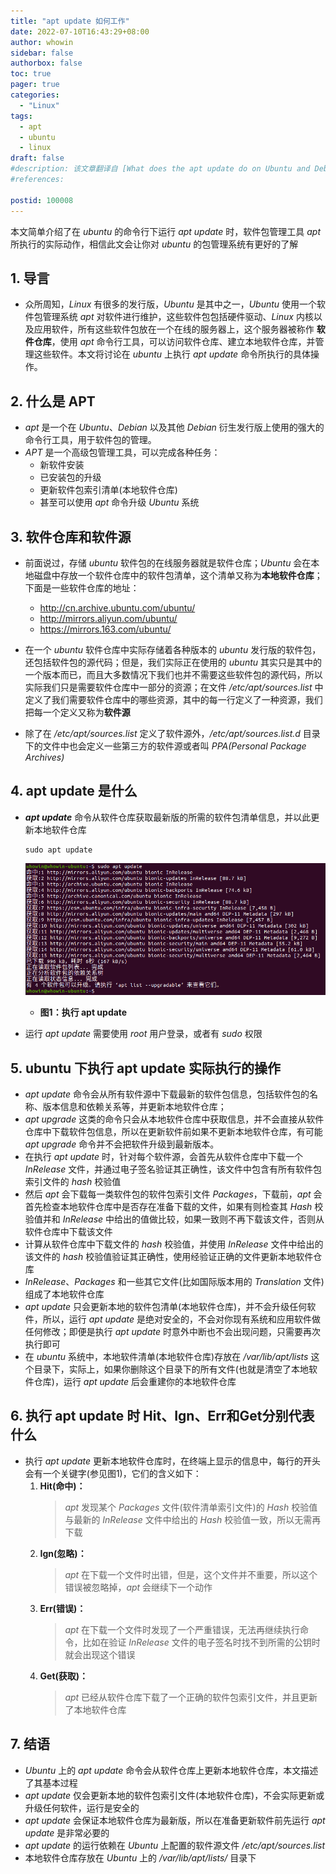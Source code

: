 ```yaml
---
title: "apt update 如何工作"
date: 2022-07-10T16:43:29+08:00
author: whowin
sidebar: false
authorbox: false
toc: true
pager: true
categories:
  - "Linux"
tags: 
  - apt
  - ubuntu
  - linux
draft: false
#description: 该文章翻译自 [What does the apt update do on Ubuntu and Debian](https://linuxhint.com/apt-update-command/)
#references: 

postid: 100008
---
```


本文简单介绍了在 *ubuntu* 的命令行下运行 *apt update* 时，软件包管理工具 *apt* 所执行的实际动作，相信此文会让你对 *ubuntu* 的包管理系统有更好的了解
<!--more-->

## 1. 导言
  * 众所周知，*Linux* 有很多的发行版，*Ubuntu* 是其中之一，*Ubuntu* 使用一个软件包管理系统 *apt* 对软件进行维护，这些软件包包括硬件驱动、*Linux* 内核以及应用软件，所有这些软件包放在一个在线的服务器上，这个服务器被称作 **软件仓库**，使用 *apt* 命令行工具，可以访问软件仓库、建立本地软件仓库，并管理这些软件。本文将讨论在 *ubuntu* 上执行 *apt update* 命令所执行的具体操作。

## 2. 什么是 APT
  * *apt* 是一个在 *Ubuntu*、*Debian* 以及其他 *Debian* 衍生发行版上使用的强大的命令行工具，用于软件包的管理。
  * *APT* 是一个高级包管理工具，可以完成各种任务：
    - 新软件安装
    - 已安装包的升级
    - 更新软件包索引清单(本地软件仓库)
    - 甚至可以使用 *apt* 命令升级 *Ubuntu* 系统

## 3. 软件仓库和软件源
  * 前面说过，存储 *ubuntu* 软件包的在线服务器就是软件仓库；*Ubuntu* 会在本地磁盘中存放一个软件仓库中的软件包清单，这个清单又称为**本地软件仓库**；下面是一些软件仓库的地址：
    - http://cn.archive.ubuntu.com/ubuntu/ 
    - http://mirrors.aliyun.com/ubuntu/
    - https://mirrors.163.com/ubuntu/

  * 在一个 *ubuntu* 软件仓库中实际存储着各种版本的 *ubuntu* 发行版的软件包，还包括软件包的源代码；但是，我们实际正在使用的 *ubuntu* 其实只是其中的一个版本而已，而且大多数情况下我们也并不需要这些软件包的源代码，所以实际我们只是需要软件仓库中一部分的资源；在文件 */etc/apt/sources.list* 中定义了我们需要软件仓库中的哪些资源，其中的每一行定义了一种资源，我们把每一个定义又称为**软件源**
  * 除了在 */etc/apt/sources.list* 定义了软件源外，*/etc/apt/sources.list.d* 目录下的文件中也会定义一些第三方的软件源或者叫 *PPA(Personal Package Archives)*

## 4. apt update 是什么
  * ***apt update*** 命令从软件仓库获取最新版的所需的软件包清单信息，并以此更新本地软件仓库
    ```
    sudo apt update
    ```

    ![apt update][img01]
    - **图1：执行 apt update**

  * 运行 *apt update* 需要使用 *root* 用户登录，或者有 *sudo* 权限

## 5. ubuntu 下执行 apt update 实际执行的操作
  * *apt update* 命令会从所有软件源中下载最新的软件包信息，包括软件包的名称、版本信息和依赖关系等，并更新本地软件仓库；
  * *apt upgrade* 这类的命令只会从本地软件仓库中获取信息，并不会直接从软件仓库中下载软件包信息，所以在更新软件前如果不更新本地软件仓库，有可能 *apt upgrade* 命令并不会把软件升级到最新版本。
  * 在执行 *apt update* 时，针对每个软件源，会首先从软件仓库中下载一个 *InRelease* 文件，并通过电子签名验证其正确性，该文件中包含有所有软件包索引文件的 *hash* 校验值
  * 然后 *apt* 会下载每一类软件包的软件包索引文件 *Packages*，下载前，*apt* 会首先检查本地软件仓库中是否存在准备下载的文件，如果有则检查其 *Hash* 校验值并和 *InRelease* 中给出的值做比较，如果一致则不再下载该文件，否则从软件仓库中下载该文件
  * 计算从软件仓库中下载文件的 *hash* 校验值，并使用 *InRelease* 文件中给出的该文件的 *hash* 校验值验证其正确性，使用经验证正确的文件更新本地软件仓库
  * *InRelease*、*Packages* 和一些其它文件(比如国际版本用的 *Translation* 文件)组成了本地软件仓库
  * *apt update* 只会更新本地的软件包清单(本地软件仓库)，并不会升级任何软件，所以，运行 *apt update* 是绝对安全的，不会对你现有系统和应用软件做任何修改；即便是执行 *apt update* 时意外中断也不会出现问题，只需要再次执行即可
  * 在 *ubuntu* 系统中，本地软件清单(本地软件仓库)存放在 */var/lib/apt/lists* 这个目录下，实际上，如果你删除这个目录下的所有文件(也就是清空了本地软件仓库)，运行 *apt update* 后会重建你的本地软件仓库

## 6. 执行 apt update 时 Hit、Ign、Err和Get分别代表什么
  * 执行 *apt update* 更新本地软件仓库时，在终端上显示的信息中，每行的开头会有一个关键字(参见图1)，它们的含义如下：
    1. **Hit(命中)：**
        > *apt* 发现某个 *Packages* 文件(软件清单索引文件)的 *Hash* 校验值与最新的 *InRelease* 文件中给出的 *Hash* 校验值一致，所以无需再下载
    2. **Ign(忽略)：**
        > *apt* 在下载一个文件时出错，但是，这个文件并不重要，所以这个错误被忽略掉，*apt* 会继续下一个动作
    3. **Err(错误)：**
        > *apt* 在下载一个文件时发现了一个严重错误，无法再继续执行命令，比如在验证 *InRelease* 文件的电子签名时找不到所需的公钥时就会出现这个错误
    4. **Get(获取)：**
        > *apt* 已经从软件仓库下载了一个正确的软件包索引文件，并且更新了本地软件仓库

## 7. 结语
  * *Ubuntu* 上的 *apt update* 命令会从软件仓库上更新本地软件仓库，本文描述了其基本过程
  * *apt update* 仅会更新本地的软件包索引文件(本地软件仓库)，不会实际更新或升级任何软件，运行是安全的
  * *apt update* 会保证本地软件仓库为最新版，所以在准备更新软件前先运行 *apt update* 是非常必要的
  * *apt update* 的运行依赖在 *Ubuntu* 上配置的软件源文件 */etc/apt/sources.list*
  * 本地软件仓库存放在 *Ubuntu* 上的 */var/lib/apt/lists/* 目录下

<!--实际使用-->
[img01]:/images/100008/apt-update-screen.png

<!--编辑时使用-->
<!--
[img01]:../../../../static/images/100008/apt-update-screen.png
-->
